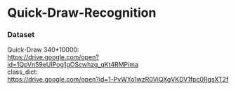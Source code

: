# Quick-Draw-Recognition

### Dataset  
Quick-Draw 340*10000:  
https://drive.google.com/open?id=1QpVn59eUIPog1gOScwhzg_qKt4RMPima  
class_dict:  
https://drive.google.com/open?id=1-PvWYo1wzR0ViQXgVKDV1fpc0RgsXT2f
